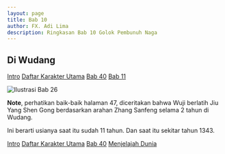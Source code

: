 ```yaml
---
layout: page
title: Bab 10
author: FX. Adi Lima
description: Ringkasan Bab 10 Golok Pembunuh Naga
---
```


## Di Wudang

<div class="w3-bar">
    <a class="w3-btn w3-bar-item w3-hover-black w3-left" href="intro"><i class="fa fa-home"></i> Intro</a>
    <a class="w3-btn w3-bar-item w3-hover-black w3-left" href="/parts/people">Daftar Karakter Utama</a>
    <a class="w3-btn w3-bar-item w3-hover-black w3-left" href="bab40">Bab 40</a>
    <a class="w3-btn w3-bar-item w3-hover-black w3-right" href="bab11">Bab 11</a>
    <p></p>
</div>

![Ilustrasi Bab 26](/assets/images/zhang-sanfeng.png)

**Note**, perhatikan baik-baik halaman 47, diceritakan bahwa Wuji berlatih Jiu Yang Shen Gong berdasarkan arahan
Zhang Sanfeng selama 2 tahun di Wudang.

Ini berarti usianya saat itu sudah 11 tahun. Dan saat itu sekitar tahun 1343.


<div class="w3-bar">
    <a class="w3-btn w3-bar-item w3-hover-black w3-left" href="intro"><i class="fa fa-home"></i> Intro</a>
    <a class="w3-btn w3-bar-item w3-hover-black w3-left" href="/parts/people">Daftar Karakter Utama</a>
    <a class="w3-btn w3-bar-item w3-hover-black w3-left" href="bab40">Bab 40</a>
    <a class="w3-btn w3-bar-item w3-hover-black w3-right" href="/menjelajah-dunia/bab1">Menjelajah Dunia</a>
</div>
